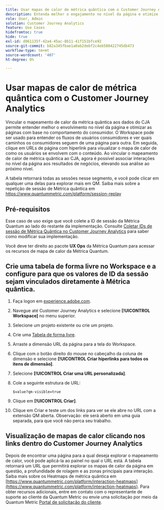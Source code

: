 ```yaml
---
title: Usar mapas de calor de métrica quântica com o Customer Journey Analytics
description: Entenda melhor o engajamento no nível da página e otimize as páginas com base no comportamento do consumidor usando os dados do mapa de calor da Métrica quântica.
role: User, Admin
solution: Customer Journey Analytics
feature: Use Cases
hidefromtoc: true
hide: true
exl-id: d861135f-42a4-45ac-8b11-41f151bfce92
source-git-commit: b82a345fbae1a0ab2debf2c4eb580422745db473
workflow-type: tm+mt
source-wordcount: '407'
ht-degree: 0%

---
```


# Usar mapas de calor de métrica quântica com o Customer Journey Analytics

Vincular o mapeamento de calor da métrica quântica aos dados do CJA permite entender melhor o envolvimento no nível da página e otimizar as páginas com base no comportamento do consumidor. O Workspace pode ser usado para entender os fluxos de usuários consumidores e ver quais caminhos os consumidores seguem de uma página para outra. Em seguida, clique em URLs de página com hiperlink para visualizar o mapa de calor de como os usuários se envolvem com o conteúdo.  Ao vincular o mapeamento de calor de métrica quântica ao CJA, agora é possível associar interações no nível da página aos resultados de negócios, elevando sua análise ao próximo nível.

A tabela retornará todas as sessões nesse segmento, e você pode clicar em qualquer uma delas para explorar mais em QM.  Saiba mais sobre a repetição de sessão de Métrica quântica em https://www.quantummetric.com/platform/session-replay

## Pré-requisitos

Esse caso de uso exige que você colete a ID de sessão da Métrica Quantum ao lado do restante da implementação. Consulte [Coletar IDs de sessão de Métrica Quântica no Customer Journey Analytics](collect-session-id.md) para saber como modificar sua implementação.

Você deve ter direito ao pacote **UX Ops** da Métrica Quantum para acessar os recursos de mapa de calor da Métrica Quantum.

## Crie uma tabela de forma livre no Workspace e a configure para que os valores de ID da sessão sejam vinculados diretamente à Métrica quântica.

1. Faça logon em [experience.adobe.com](https://experience.adobe.com).
1. Navegue até Customer Journey Analytics e selecione **[!UICONTROL Workspace]** no menu superior.
1. Selecione um projeto existente ou crie um projeto.
1. Crie uma [Tabela de forma livre](/help/analysis-workspace/visualizations/freeform-table/freeform-table.md).
1. Arraste a dimensão URL da página para a tela do Workspace.
1. Clique com o botão direito do mouse no cabeçalho da coluna de dimensão e selecione **[!UICONTROL Criar hiperlinks para todos os itens de dimensão]**.
1. Selecione **[!UICONTROL Criar uma URL personalizada]**.
1. Cole a seguinte estrutura de URL:

   ```
   $value?qm-visible=true
   ```

1. Clique em **[!UICONTROL Criar]**.

1. Clique em Criar e teste um dos links para ver se ele abre no URL com a extensão QM aberta. Observação: ele será aberto em uma guia separada, para que você não perca seu trabalho.


## Visualização de mapas de calor clicando nos links dentro do Customer Journey Analytics

Depois de encontrar uma página para a qual deseja explorar o mapeamento de calor, você pode aplicá-la ao painel no qual o URL está. A tabela retornará um URL que permitirá explorar os mapas de calor da página em questão, a profundidade de rolagem e as zonas principais para interação.  Saiba mais sobre os Heatmaps de métrica quântica em [https://www.quantummetric.com/platform/interaction-heatmaps](https://www.quantummetric.com/platform/interaction-heatmaps).  Para obter recursos adicionais, entre em contato com o representante de suporte ao cliente da Quantum Metric ou envie uma solicitação por meio da Quantum Metric [Portal de solicitação do cliente](https://community.quantummetric.com/s/public-support-page).


